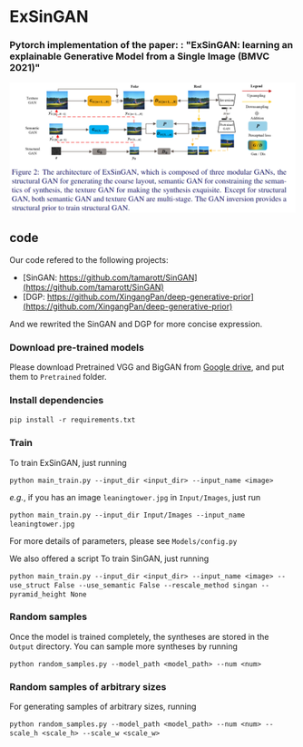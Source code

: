# ExSinGAN

### Pytorch implementation of the paper: : "ExSinGAN: learning an explainable Generative Model from a Single Image (BMVC 2021)"
![](README/ExSinGAN.png)

## code
Our code refered to the following projects:
* [SinGAN: https://github.com/tamarott/SinGAN](https://github.com/tamarott/SinGAN)
* [DGP: https://github.com/XingangPan/deep-generative-prior](https://github.com/XingangPan/deep-generative-prior)

And we rewrited the SinGAN and DGP for more concise expression.

### Download pre-trained models
Please download Pretrained VGG and BigGAN from [Google drive](https://drive.google.com/drive/folders/1PCjfGss6Ewc9AeZN3gey3ZSHPPHlgTGM?usp=sharing), and put them to `Pretrained` folder.

### Install dependencies

```angular2html
pip install -r requirements.txt
```

###  Train
To train ExSinGAN, just running
```
python main_train.py --input_dir <input_dir> --input_name <image>
```
*e.g.*, if you has an image `leaningtower.jpg` in `Input/Images`, just run 


```
python main_train.py --input_dir Input/Images --input_name leaningtower.jpg
```
For more details of parameters, please see `Models/config.py`

We also offered a script To train SinGAN, just running
```angular2html
python main_train.py --input_dir <input_dir> --input_name <image> --use_struct False --use_semantic False --rescale_method singan --pyramid_height None
```


###  Random samples

Once the model is trained completely, the syntheses are stored in the `Output` directory. You can sample more syntheses by running 
```angular2html
python random_samples.py --model_path <model_path> --num <num>
```

###  Random samples of arbitrary sizes
For generating samples of arbitrary sizes, running
```angular2html
python random_samples.py --model_path <model_path> --num <num> --scale_h <scale_h> --scale_w <scale_w>
```
